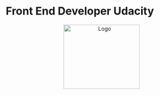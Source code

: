 # Front End Developer Udacity

<p align="center">
  <a href="https://github.com/HarshCasper/Front-End-Developer-Udacity">
    <img src="https://cdn.freebiesupply.com/logos/large/2x/udacity-logo-png-transparent.png" alt="Logo" width="200" height="170">
  </a>
